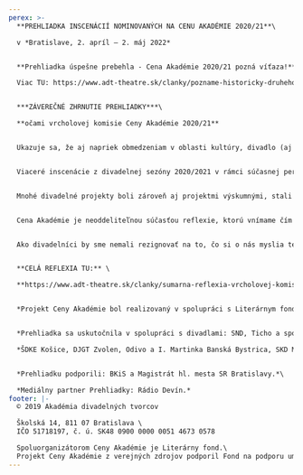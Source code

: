 ```yaml
---
perex: >-
  **PREHLIADKA INSCENÁCIÍ NOMINOVANÝCH NA CENU AKADÉMIE 2020/21**\

  v *Bratislave, 2. apríl – 2. máj 2022* 


  **Prehliadka úspešne prebehla - Cena Akadémie 2020/21 pozná víťaza!**\

  Viac TU: https://www.adt-theatre.sk/clanky/pozname-historicky-druheho-drzitela-ceny-akademie/


  ***ZÁVEREČNÉ ZHRNUTIE PREHLIADKY***\

  **očami vrcholovej komisie Ceny Akadémie 2020/21**


  Ukazuje sa, že aj napriek obmedzeniam v oblasti kultúry, divadlo (aj kultúra) naďalej žije a tvorí. Ale covidové roky ho poznamenali a bude potrebovať nejaký čas, aby sa vrátilo do pôvodnej kondície. Napriek tomu vznikla séria pozoruhodných a veľmi rôznorodých divadelných inscenácií. Pestrosť a rôznorodosť divadelných poetík a použitých výrazových prostriedkov je nesporne pozitívna skutočnosť, ale pre komisiu v rámci vzájomného porovnávania a hodnotenia to bola veľká výzva. Zaujímavé je, že medzi dielami, ktoré sa dostali do finále (čo už samo osebe je určitým ocenením) výrazne prevažujú autorské projekty nad interpretačným divadlom (divadelná hra ako východisko inscenácie sa objavila v tzv. klasickom zmysle slova iba v dvoch prípadoch: *Hriech/Její pastorkyňa* a *Druhá smrť Jany z Arcu*, čiastočne ešte v inscenácii *Borodáč alebo Tri sestry*). Polovicu z desiatich inscenácií, ktoré postúpili do záverečného kola súťaže, tvorili produkcie tzv. nezávislých, resp. nezriaďovaných divadiel. Ich tvorivý potenciál (napriek ekonomickej zložitosti ich existencie) jednoznačne rastie. Čo sa týka tematického zamerania javiskových výpovedí: takmer všetky inscenácie viedli dialóg s minulosťou.


  Viaceré inscenácie z divadelnej sezóny 2020/2021 v rámci súčasnej perspektívy (žiaľ, žijeme v tieni vojny) vyznievali priam vizionársky. Zrejme naše kolektívne nevedomie vyhodnotilo vojnovú a totalitnú hrozbu skôr, než prepukla v svojej najagresívnejšej podobe a upozornilo na ňu prostredníctvom analógie. Dnes inscenácie ako *Swing Heil!*, *Dukla, údolie smrti*, *Milada* či *Svetlonos* a *Druhá smrť Jany z Arcu* vyznievajú veľmi súčasne a bolestne.


  Mnohé divadelné projekty boli zároveň aj projektmi výskumnými, stali sa príkladom výskumu v umení: najviac *Borodáč alebo Tri sestry*, ale tiež *D1 (pracovný názov)*, *Swing Heil!*, *Milada*, *Dukla, údolie smrti*, *Čepiec* a v istom zmysle aj *Svetlonos*.


  Cena Akadémie je neoddeliteľnou súčasťou reflexie, ktorú vnímame čím ďalej tým viac ako potrebný, aj keď dnes do istej miery opomínaný proces. V záplave informácií a správ ako by začínalo byť tak trochu jedno, čo kto povie – a o divadle dvojnásobne – veď koho to zaujíma? Tomuto relativizmu však je potrebné čeliť.


  Ako divadelníci by sme nemali rezignovať na to, čo si o nás myslia teatrológovia, kritici a kolegovia. Snaha menovať odborné komisie a posudzovateľov, ktorí následne poctivo zhliadnu a vyhodnotia to najzaujímavejšie z celého Slovenska, je veľmi ambiciózna, no aj nevyhnutná. Ide o časovo, ľudsky a finančne náročnú vec, no zároveň o záslužný pokus – sme presvedčení, že tieto snahy okrem iného pomáhajú kultúrnej výmene a budovaniu kontextu.


  **CELÁ REFLEXIA TU:** \

  **https://www.adt-theatre.sk/clanky/sumarna-reflexia-vrcholovej-komisie/**


  *Projekt Ceny Akadémie bol realizovaný v spolupráci s Literárnym fondom a podporený fondom LITA.*


  *Prehliadka sa uskutočnila v spolupráci s divadlami: SND, Ticho a spol., A4, Lab VŠMU*\

  *ŠDKE Košice, DJGT Zvolen, Odivo a I. Martinka Banská Bystrica, SKD Martin, Divadlo Pôtoň, Nové divadlo Nitra, Dezorzovo lútkové divadlo, KADU a Činohra SND*


  *Prehliadku podporili: BKiS a Magistrát hl. mesta SR Bratislavy.*\

  *Mediálny partner Prehliadky: Rádio Devín.*
footer: |-
  © 2019 Akadémia divadelných tvorcov

  Školská 14, 811 07 Bratislava \
  IČO 51718197, č. ú. SK48 0900 0000 0051 4673 0578

  Spoluorganizátorom Ceny Akadémie je Literárny fond.\
  Projekt Ceny Akadémie z verejných zdrojov podporil Fond na podporu umenia.
---
```

